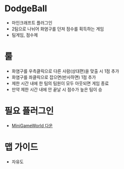 # DodgeBall
- 마인크래프트 플러그인
- 2팀으로 나뉘어 화염구를 던져 점수를 획득하는 게임
- 팀게임, 점수제



# 룰
- 화염구를 우측클릭으로 다른 사람(상대편)을 맞출 시 1점 추가
- 화염구를 좌클릭으로 잡으면(반사하면) 1점 추가
- 제한 시간 내에 한 팀의 팀원이 모두 아웃되면 게임 종료 
- 만약 제한 시간 내에 안 끝날 시 점수가 높은 팀이 승



# 필요 플러그인
- [MiniGameWorld 다운](https://github.com/MiniGameWorlds/MiniGameWorld)

# 맵 가이드
- 자유도 
